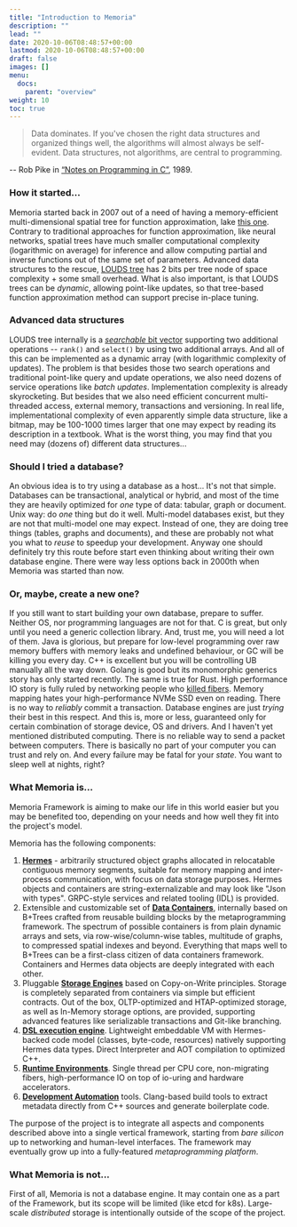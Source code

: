```yaml
---
title: "Introduction to Memoria"
description: ""
lead: ""
date: 2020-10-06T08:48:57+00:00
lastmod: 2020-10-06T08:48:57+00:00
draft: false
images: []
menu:
  docs:
    parent: "overview"
weight: 10
toc: true
---
```


> Data dominates. If you've chosen the right data structures and organized things well, the algorithms will almost always be self-evident. Data structures, not algorithms, are central to programming.

-- Rob Pike in [“Notes on Programming in C”](http://www.lysator.liu.se/c/pikestyle.html), 1989.

### How it started...

Memoria started back in 2007 out of a need of having a memory-efficient multi-dimensional spatial tree for function approximation, lake [this one](/docs/data-zoo/associative-memory-2/). Contrary to traditional approaches for function approximation, like neural networks, spatial trees have much smaller computational complexity (logarithmic on average) for inference and allow computing partial and inverse functions out of the same set of parameters. Advanced data structures to the rescue, [LOUDS tree](/docs/data-zoo/louds-tree/) has 2 bits per tree node of space complexity + some small overhead. What is also important, is that LOUDS trees can be *dynamic*, allowing point-like updates, so that tree-based function approximation method can support precise in-place tuning.

### Advanced data structures

LOUDS tree internally is a [*searchable* bit vector](/docs/data-zoo/searchable-seq/) supporting two additional operations -- `rank()` and `select()` by using two additional arrays. And all of this can be implemented as a dynamic array (with logarithmic complexity of updates). The problem is that besides those two search operations and traditional point-like query and update operations, we also need dozens of service operations like *batch updates*. Implementation complexity is already skyrocketing. But besides that we also need efficient concurrent multi-threaded access, external memory, transactions and versioning. In real life, implementational complexity of even apparently simple data structure, like a bitmap, may be 100-1000 times larger that one may expect by reading its description in a textbook. What is the worst thing, you may find that you need may (dozens of) different data structures...

### Should I tried a database?

An obvious idea is to try using a database as a host... It's not that simple. Databases can be transactional, analytical or hybrid, and most of the time they are heavily optimized for *one* type of data: tabular, graph or document. Unix way: do *one* thing but do it well. Multi-model databases exist, but they are not that multi-model one may expect. Instead of one, they are doing tree things (tables, graphs and documents), and these are probably not what you what to *reuse* to speedup your development. Anyway one should definitely try this route before start even thinking about writing their own database engine. There were way less options back in 2000th when Memoria was started than now.

### Or, maybe, create a new one?

If you still want to start building your own database, prepare to suffer. Neither OS, nor programming languages are not for that. C is great, but only until you need a generic collection library. And, trust me, you will need a lot of them. Java is glorious, but prepare for low-level programming over raw memory buffers with memory leaks and undefined behaviour, or GC will be killing you every day. C++ is excellent but you will be controlling UB manually all the way down. Golang is good but its monomorphic generics story has only started recently. The same is true for Rust. High performance IO story is fully ruled by networking people who [killed fibers](https://github.com/victor-smirnov/green-fibers/wiki/Dialectics-of-fibers-and-coroutines-in-Cxx-and-successor-languages). Memory mapping hates your high-performance NVMe SSD even on reading. There is no way to *reliably* commit a transaction. Database engines are just *trying* their best in this respect. And this is, more or less, guaranteed only for certain combination of storage device, OS and drivers. And I haven't yet mentioned distributed computing. There is no reliable way to send a packet between computers. There is basically no part of your computer you can trust and rely on. And every failure may be fatal for your *state*. You want to sleep well at nights, right?

### What Memoria is...

Memoria Framework is aiming to make our life in this world easier but you may be benefited too, depending on your needs and how well they fit into the project's model.

Memoria has the following components:

1. [**Hermes**](/docs/overview/hermes) - arbitrarily structured object graphs allocated in relocatable contiguous memory segments, suitable for memory mapping and inter-process communication, with focus on data storage purposes. Hermes objects and containers are string-externalizable and may look like "Json with types". GRPC-style services and related tooling (IDL) is provided.
2. Extensible and customizable set of [**Data Containers**](/docs/overview/containers), internally based on B+Trees crafted from reusable building blocks by the metaprogramming framework. The spectrum of possible containers is from plain dynamic arrays and sets, via row-wise/column-wise tables, multitude of graphs, to compressed spatial indexes and beyond. Everything that maps well to B+Trees can be a first-class citizen of data containers framework. Containers and Hermes data objects are deeply integrated with each other.
3. Pluggable [**Storage Engines**](/docs/overview/storage) based on Copy-on-Write principles. Storage is completely separated from containers via simple but efficient contracts. Out of the box, OLTP-optimized and HTAP-optimized storage, as well as In-Memory storage options, are provided, supporting advanced features like serializable transactions and Git-like branching.
4. [**DSL execution engine**](/docs/overview/vm). Lightweight embeddable VM with Hermes-backed code model (classes, byte-code, resources) natively supporting Hermes data types. Direct Interpreter and AOT compilation to optimized C++.
5. [**Runtime Environments**](/docs/overview/runtime). Single thread per CPU core, non-migrating fibers, high-performance IO on top of io-uring and hardware accelerators.
6. [**Development Automation**](/docs/overview/mbt) tools. Clang-based build tools to extract metadata directly from C++ sources and generate boilerplate code.

The purpose of the project is to integrate all aspects and components described above into a single vertical framework, starting from *bare silicon* up to networking and human-level interfaces. The framework may eventually grow up into a fully-featured *metaprogramming platform*.

### What Memoria is not...

First of all, Memoria is not a database engine. It may contain one as a part of the Framework, but its scope will be limited (like etcd for k8s). Large-scale *distributed* storage is intentionally outside of the scope of the project.



